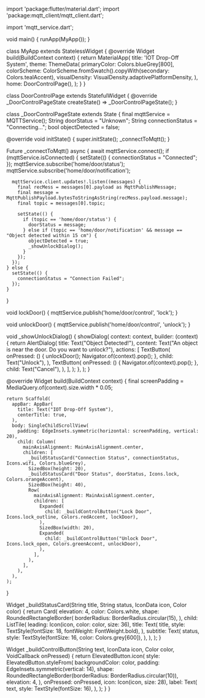 import 'package:flutter/material.dart';
import 'package:mqtt_client/mqtt_client.dart';

import 'mqtt_service.dart';

void main() {
  runApp(MyApp());
}

class MyApp extends StatelessWidget {
  @override
  Widget build(BuildContext context) {
    return MaterialApp(
      title: 'IOT Drop-Off System',
      theme: ThemeData(
        primaryColor: Colors.blueGrey[800],
        colorScheme: ColorScheme.fromSwatch().copyWith(secondary: Colors.tealAccent),
        visualDensity: VisualDensity.adaptivePlatformDensity,
      ),
      home: DoorControlPage(),
    );
  }
}

class DoorControlPage extends StatefulWidget {
  @override
  _DoorControlPageState createState() => _DoorControlPageState();
}

class _DoorControlPageState extends State<DoorControlPage> {
  final mqttService = MQTTService();
  String doorStatus = "Unknown";
  String connectionStatus = "Connecting...";
  bool objectDetected = false;

  @override
  void initState() {
    super.initState();
    _connectToMqtt();
  }

  Future<void> _connectToMqtt() async {
    await mqttService.connect();
    if (mqttService.isConnected) {
      setState(() {
        connectionStatus = "Connected";
      });
      mqttService.subscribe('home/door/status');
      mqttService.subscribe('home/door/notification');

      mqttService.client.updates!.listen((messages) {
        final recMess = messages[0].payload as MqttPublishMessage;
        final message = MqttPublishPayload.bytesToStringAsString(recMess.payload.message);
        final topic = messages[0].topic;

        setState(() {
          if (topic == 'home/door/status') {
            doorStatus = message;
          } else if (topic == 'home/door/notification' && message == "Object detected within 15 cm") {
            objectDetected = true;
            _showUnlockDialog();
          }
        });
      });
    } else {
      setState(() {
        connectionStatus = "Connection Failed";
      });
    }
  }

  void lockDoor() {
    mqttService.publish('home/door/control', 'lock');
  }

  void unlockDoor() {
    mqttService.publish('home/door/control', 'unlock');
  }

  void _showUnlockDialog() {
    showDialog(
      context: context,
      builder: (context) {
        return AlertDialog(
          title: Text("Object Detected!"),
          content: Text("An object is near the door. Do you want to unlock?"),
          actions: [
            TextButton(
              onPressed: () {
                unlockDoor();
                Navigator.of(context).pop();
              },
              child: Text("Unlock"),
            ),
            TextButton(
              onPressed: () {
                Navigator.of(context).pop();
              },
              child: Text("Cancel"),
            ),
          ],
        );
      },
    );
  }

  @override
  Widget build(BuildContext context) {
    final screenPadding = MediaQuery.of(context).size.width * 0.05;

    return Scaffold(
      appBar: AppBar(
        title: Text("IOT Drop-Off System"),
        centerTitle: true,
      ),
      body: SingleChildScrollView(
        padding: EdgeInsets.symmetric(horizontal: screenPadding, vertical: 20),
        child: Column(
          mainAxisAlignment: MainAxisAlignment.center,
          children: [
            _buildStatusCard("Connection Status", connectionStatus, Icons.wifi, Colors.blueGrey),
            SizedBox(height: 20),
            _buildStatusCard("Door Status", doorStatus, Icons.lock, Colors.orangeAccent),
            SizedBox(height: 40),
            Row(
              mainAxisAlignment: MainAxisAlignment.center,
              children: [
                Expanded(
                  child: _buildControlButton("Lock Door", Icons.lock_outline, Colors.redAccent, lockDoor),
                ),
                SizedBox(width: 20),
                Expanded(
                  child: _buildControlButton("Unlock Door", Icons.lock_open, Colors.greenAccent, unlockDoor),
                ),
              ],
            ),
          ],
        ),
      ),
    );
  }

  Widget _buildStatusCard(String title, String status, IconData icon, Color color) {
    return Card(
      elevation: 4,
      color: Colors.white,
      shape: RoundedRectangleBorder(
        borderRadius: BorderRadius.circular(15),
      ),
      child: ListTile(
        leading: Icon(icon, color: color, size: 36),
        title: Text(
          title,
          style: TextStyle(fontSize: 18, fontWeight: FontWeight.bold),
        ),
        subtitle: Text(
          status,
          style: TextStyle(fontSize: 16, color: Colors.grey[600]),
        ),
      ),
    );
  }

  Widget _buildControlButton(String text, IconData icon, Color color, VoidCallback onPressed) {
    return ElevatedButton.icon(
      style: ElevatedButton.styleFrom(
        backgroundColor: color,
        padding: EdgeInsets.symmetric(vertical: 14),
        shape: RoundedRectangleBorder(borderRadius: BorderRadius.circular(10)),
        elevation: 4,
      ),
      onPressed: onPressed,
      icon: Icon(icon, size: 28),
      label: Text(
        text,
        style: TextStyle(fontSize: 16),
      ),
    );
  }
}
